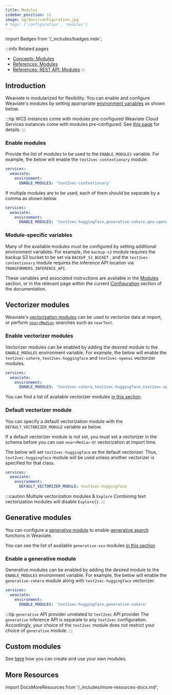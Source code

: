 ```yaml
---
title: Modules
sidebar_position: 11
image: og/docs/configuration.jpg
# tags: ['configuration', 'modules']
---
```

import Badges from '/_includes/badges.mdx';

<Badges/>

<!-- :::caution Migrated From:
- Mostly newly written
- Previous `Configuration/Modules` content has been migrated to `References:Modules/index`
::: -->

:::info Related pages
- [Concepts: Modules](../concepts/modules.md)
- [References: Modules](../modules/index.md)
- [References: REST API: Modules](../api/rest/modules.md)
:::

## Introduction

Weaviate is modularized for flexibility. You can enable and configure Weaviate's modules by setting appropriate [environment variables](../config-refs/env-vars.md) as shown below.

:::tip WCS instances come with modules pre-configured
Weaviate Cloud Services instances come with modules pre-configured. See [this page](../../wcs/index.mdx#configuration) for details.
:::

### Enable modules

Provide the list of modules to be used to the `ENABLE_MODULES` variable. For example, the below will enable the `text2vec-contextionary` module.

```yaml
services:
  weaviate:
    environment:
      ENABLE_MODULES: 'text2vec-contextionary'
```

If multiple modules are to be used, each of them should be separate by a comma as shown below.

```yaml
services:
  weaviate:
    environment:
      ENABLE_MODULES: 'text2vec-huggingface,generative-cohere,qna-openai'
```

### Module-specific variables

Many of the available modules must be configured by setting additional environment variables. For example, the `backup-s3` module requires the backup S3 bucket to be set via `BACKUP_S3_BUCKET` , and the `text2vec-contextionary` module requires the inference API location via `TRANSFORMERS_INFERENCE_API`.

These variables and associated instructions are available in the [Modules](../modules/index.md) section, or in the relevant page within the current [Configuration](./index.md) section of the documentation.

## Vectorizer modules

Weaviate's [vectorization modules](../modules/retriever-vectorizer-modules/index.md) can be used to vectorize data at import, or perform [`near<Media>`](../search/similarity.md#an-input-medium) searches such as `nearText`.

### Enable vectorizer modules

Vectorizer modules can be enabled by adding the desired module to the `ENABLE_MODULES` environment variable. For example, the below will enable the `text2vec-cohere`, `text2vec-huggingface` and `text2vec-openai` vectorizer modules.

```yaml
services:
  weaviate:
    environment:
      ENABLE_MODULES: 'text2vec-cohere,text2vec-huggingface,text2vec-openai'
```

You can find a list of available vectorizer modules [in this section](../modules/retriever-vectorizer-modules/index).

### Default vectorizer module

You can specify a default vectorization module with the `DEFAULT_VECTORIZER_MODULE` variable as below.

If a default vectorizer module is not set, you must set a vectorizer in the schema before you can use `near<Media>` or vectorization at import time.

The below will set `text2vec-huggingface` as the default vectorizer. Thus, `text2vec-huggingface` module will be used unless another vectorizer is specified for that class.

``` yaml
services:
  weaviate:
    environment:
      DEFAULT_VECTORIZER_MODULE: text2vec-huggingface
```

:::caution Multiple vectorization modules & `Explore`
Combining text vectorization modules will disable `Explore{}`.
:::

## Generative modules

You can configure a [generative module](../modules/reader-generator-modules/index.md) to enable [generative search](../search/generative.md) functions in Weaviate.

You can see the list of available `generative-xxx` modules [in this section](../modules/reader-generator-modules/index.md)

### Enable a generative module

Generative modules can be enabled by adding the desired module to the `ENABLE_MODULES` environment variable. For example, the below will enable the `generative-cohere` module along with `text2vec-huggingface` vectorizer.

```yaml
services:
  weaviate:
    environment:
      ENABLE_MODULES: 'text2vec-huggingface,generative-cohere'
```

:::tip `generative` API provider unrelated to `text2vec` API provider
The `generative` inference API is separate to any `text2vec` configuration. Accordingly, your choice of the `text2vec` module does not restrict your choice of `generative` module.
:::

## Custom modules
See [here](../modules/other-modules/custom-modules.md) how you can create and use your own modules.

## More Resources

import DocsMoreResources from '/_includes/more-resources-docs.md';

<DocsMoreResources />
